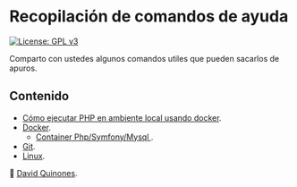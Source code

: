 # Recopilación de comandos de ayuda 
[![License: GPL v3](https://img.shields.io/badge/License-GPLv3-blue.svg)](https://www.gnu.org/licenses/gpl-3.0)

Comparto con ustedes algunos comandos utiles que pueden sacarlos de apuros.

## Contenido

- [Cómo ejecutar PHP en ambiente local usando docker](Docker/ejecutar_php_ambiente_local_usando_docker.md).
- [Docker](Docker/comandos_docker.md).
  - [Container Php/Symfony/Mysql ](Docker/container_docker_php_nginx_mysql.md).
- [Git](Git/Comandos_git.md).
- [Linux](Linux/Comandos_linux.md).


:gift: [David Quinones]( https://github.com/dqblanco).
